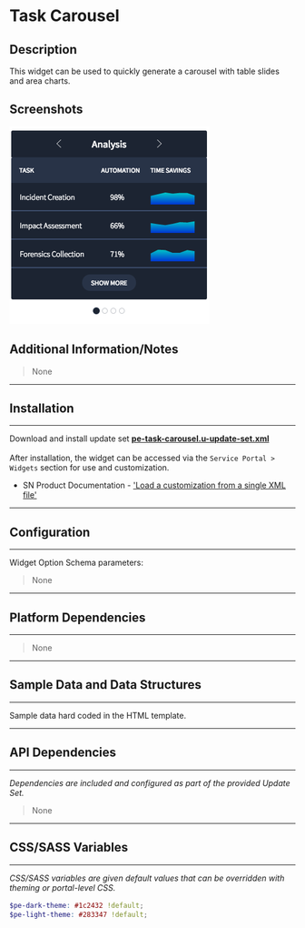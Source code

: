 # Task Carousel

## Description

This widget can be used to quickly generate a carousel with table slides and area charts.

## Screenshots
![](../images/pe-task-carousel.png)

## Additional Information/Notes
> None
---
## Installation
---
Download and install update set **[pe-task-carousel.u-update-set.xml](https://github.com/platform-experience/serviceportal-widget-library/blob/master/pe-task-carousel/pe-task-carousel.u-update-set.xml)** <br/><br/>
After installation, the widget can be accessed via the `Service Portal > Widgets` section for use and customization.<br/>
* SN Product Documentation - ['Load a customization from a single XML file'](https://docs.servicenow.com/bundle/jakarta-application-development/page/build/system-update-sets/task/t_SaveAnUpdateSetAsAnXMLFile.html)

---
## Configuration
---
Widget Option Schema parameters:
> None
---
## Platform Dependencies
---
> None
---
## Sample Data and Data Structures
---
Sample data hard coded in the HTML template.

---
## API Dependencies
---
<i>Dependencies are included and configured as part of the provided Update Set.</i>
> None
---
## CSS/SASS Variables
---
_CSS/SASS variables are given default values that can be overridden with theming or portal-level CSS._

```scss
$pe-dark-theme: #1c2432 !default;
$pe-light-theme: #283347 !default;
```